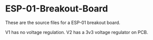 # ESP-01-Breakout-Board

These are the source files for a ESP-01 breakout board.

V1 has no voltage regulation.
V2 has a 3v3 voltage regulator on PCB.
